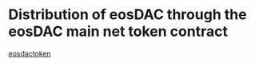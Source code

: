 # Distribution of eosDAC through the eosDAC main net token contract
[eosdactoken](https://github.com/eosdac/eosdactoken/tree/master/eosdactoken)
